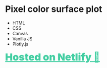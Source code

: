 # Pixel color surface plot

* HTML
* CSS
* Canvas
* Vanilla JS
* Plotly.js

<a href="https://pixel-plot.netlify.app/" style="color:#43cea2; font-size: 32px; font-weight: 900;">Hosted on Netlify 🔗
</a>
